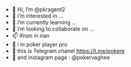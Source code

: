 - 👋 Hi, I’m @pkragent2
- 👀 I’m interested in ...
- 🌱 I’m currently learning ...
- 💞️ I’m looking to collaborate on ...
- 📫 ifrom in iran
- 👀 i m poker player pro 
- 👀 this is Telegram chanel https://t.me/pokere
- 👀 and instagram page : @pokervaghee

<!---
pkragent2/pkragent2 is a ✨ special ✨ repository because its `README.md` (this file) appears on your GitHub profile.
You can click the Preview link to take a look at your changes.
--->
